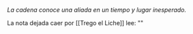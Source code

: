 _La cadena conoce una aliada en un tiempo y lugar inesperado._

La nota dejada caer por [[Trego el Liche]] lee:
""